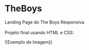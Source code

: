# TheBoys
Landing Page do The Boys Responsiva
</br>
</br>
Projeto final usando HTML e CSS:

![Exemplo de Imagem](
